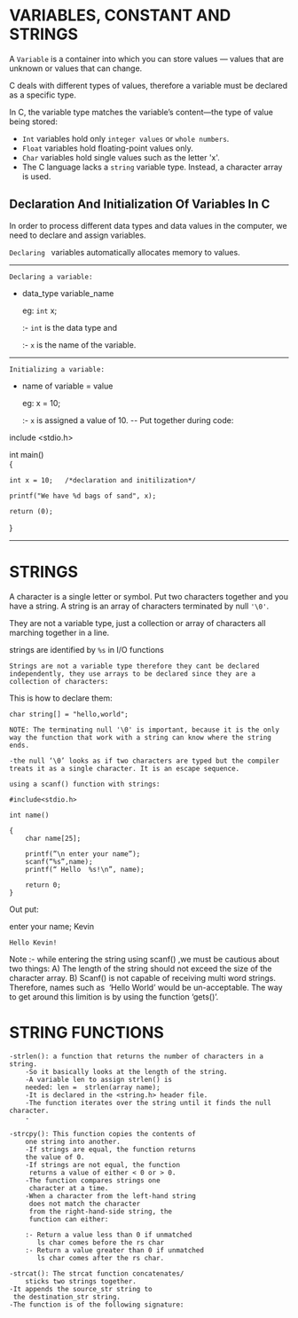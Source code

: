 # VARIABLES, CONSTANT AND STRINGS

A `Variable` is a container into which you can store
values — values that are unknown or values that can change.

C deals with different types of values, therefore a variable must be declared as a specific type.

In C, the variable type matches the variable’s content—the type of value being stored:

- `Int` variables hold only `integer values` or `whole numbers`.
- `Float` variables hold floating-point values only.
- `Char` variables hold single values such as the letter 'x'.
- The C language lacks a `string` variable type.
Instead, a character array is used.

## Declaration And Initialization Of Variables In C

In order to process different data types and data values in the computer, we need to declare and assign variables.

`Declaring ` variables automatically allocates memory to values.

----
`Declaring a variable:`

- data_type variable_name

    eg: `int` x;

    :- `int` is the data type and

    :- `x` is the name of the variable.

----
`Initializing a variable:`

- name of variable = value

    eg: x = 10;

    :- `x` is assigned a value of 10.
--
Put together during code:

include <stdio.h>

int main()  
{

    int x = 10;   /*declaration and initilization*/

    printf("We have %d bags of sand", x); 

    return (0);
}

----

# STRINGS 

A character is a single letter or symbol. 
Put two characters together and you have a string.
A string is an array of characters terminated by null `'\0'`. 

They are not a variable type, just a collection or array of
characters all marching together in a line.

strings are identified by `%s` in I/O functions 

`Strings are not a variable type therefore they cant be declared independently,
they use arrays to be declared since they are a collection of characters:`

This is how to declare them:

`char string[] = "hello,world";`

    NOTE: The terminating null '\0' is important, because it is the only way the function that work with a string can know where the string ends.	
    
    -the null ‘\0’ looks as if two characters are typed but the compiler treats it as a single character. It is an escape sequence.

`using a scanf() function with strings:`

    #include<stdio.h>

    int name()

    {
        char name[25];
        
        printf(”\n enter your name”);
        scanf(“%s”,name);
        printf(“ Hello  %s!\n”, name);
        
        return 0;
    }

Out put:

enter your name; Kevin

`Hello Kevin!`

Note :- while entering the string using scanf() ,we must be cautious about two things:
A) The length of the string should not exceed the size of the character array.
B) Scanf() is not capable of receiving multi word strings. 
Therefore, names such as  ‘Hello World’ would be un-acceptable. 
The way to get around this limition is by using the function ‘gets()’.

# STRING FUNCTIONS

    -strlen(): a function that returns the number of characters in a string.
        -So it basically looks at the length of the string.
	    -A variable len to assign strlen() is 
        needed: len =  strlen(array name);
	    -It is declared in the <string.h> header file. 
        -The function iterates over the string until it finds the null character.
        -

    -strcpy(): This function copies the contents of 
        one string into another.
	    -If strings are equal, the function returns 
        the value of 0. 
	    -If strings are not equal, the function 
         returns a value of either < 0 or > 0.
	    -The function compares strings one 
         character at a time.
	    -When a character from the left-hand string 
         does not match the character 
	     from the right-hand-side string, the 
         function can either: 

	    :- Return a value less than 0 if unmatched 
           ls char comes before the rs char
	    :- Return a value greater than 0 if unmatched 
           ls char comes after the rs char.

    -strcat(): The strcat function concatenates/
        sticks two strings together. 
	-It appends the source_str string to 
     the destination_str string. 
	-The function is of the following signature: 
